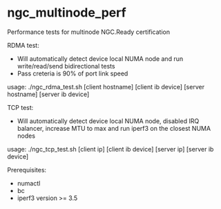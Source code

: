 # ngc_multinode_perf
Performance tests for multinode NGC.Ready certification

RDMA test:
* Will automatically detect device local NUMA node and run write/read/send bidirectional tests
* Pass creteria is 90% of port link speed

usage: ./ngc_rdma_test.sh [client hostname] [client ib device] [server hostname] [server ib device]
  
TCP test:
* Will automatically detect device local NUMA node, disabled IRQ balancer, increase MTU to max and run iperf3 on the closest NUMA nodes 

usage: ./ngc_tcp_test.sh [client ip] [client ib device] [server ip] [server ib device]
  
Prerequisites:
* numactl
* bc
* iperf3 version >= 3.5



  
  
